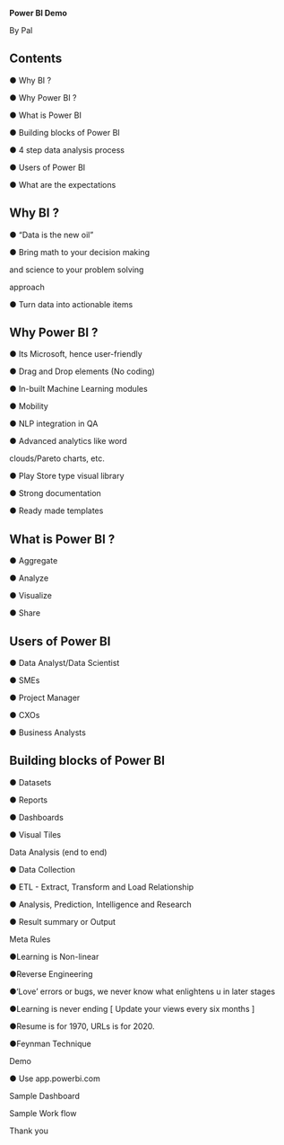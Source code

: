 ﻿

**Power BI Demo**

By Pal






## Contents

● Why BI ?

● Why Power BI ?

● What is Power BI

● Building blocks of Power BI

● 4 step data analysis process

● Users of Power BI

● What are the expectations




## Why BI ?

● “Data is the new oil”

● Bring math to your decision making

and science to your problem solving

approach

● Turn data into actionable items





## Why Power BI ?

● Its Microsoft, hence user-friendly

● Drag and Drop elements (No coding)

● In-built Machine Learning modules

● Mobility

● NLP integration in QA

● Advanced analytics like word

clouds/Pareto charts, etc.

● Play Store type visual library

● Strong documentation

● Ready made templates





## What is Power BI ?

● Aggregate

● Analyze

● Visualize

● Share





##  Users of Power BI

● Data Analyst/Data Scientist

● SMEs

● Project Manager

● CXOs

● Business Analysts





## Building blocks of Power BI

● Datasets

● Reports

● Dashboards

● Visual Tiles





Data Analysis (end to end)

● Data Collection

● ETL - Extract, Transform and Load Relationship

● Analysis, Prediction, Intelligence and Research

● Result summary or Output





Meta Rules

●Learning is Non-linear

●Reverse Engineering

●‘Love’ errors or bugs, we never know what enlightens u in later stages

●Learning is never ending [ Update your views every six months ]

●Resume is for 1970, URLs is for 2020.

●Feynman Technique





Demo

● Use app.powerbi.com





Sample Dashboard





Sample Work flow





Thank you

